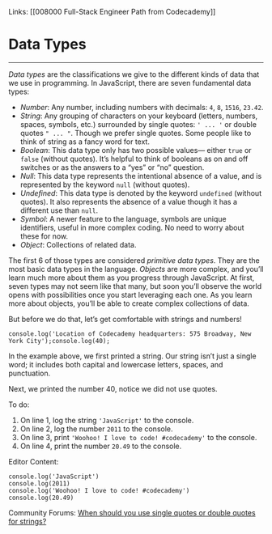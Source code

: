 Links:  [[008000 Full-Stack Engineer Path from Codecademy]]
# Data Types
---
_Data types_ are the classifications we give to the different kinds of data that we use in programming. In JavaScript, there are seven fundamental data types:

-   _Number_: Any number, including numbers with decimals: `4`, `8`, `1516`, `23.42`.
-   _String_: Any grouping of characters on your keyboard (letters, numbers, spaces, symbols, etc.) surrounded by single quotes: `' ... '` or double quotes `" ... "`. Though we prefer single quotes. Some people like to think of string as a fancy word for text.
-   _Boolean_: This data type only has two possible values— either `true` or `false` (without quotes). It’s helpful to think of booleans as on and off switches or as the answers to a “yes” or “no” question.
-   _Null_: This data type represents the intentional absence of a value, and is represented by the keyword `null` (without quotes).
-   _Undefined_: This data type is denoted by the keyword `undefined` (without quotes). It also represents the absence of a value though it has a different use than `null`.
-   _Symbol_: A newer feature to the language, symbols are unique identifiers, useful in more complex coding. No need to worry about these for now.
-   _Object_: Collections of related data.

The first 6 of those types are considered _primitive data types_. They are the most basic data types in the language. _Objects_ are more complex, and you’ll learn much more about them as you progress through JavaScript. At first, seven types may not seem like that many, but soon you’ll observe the world opens with possibilities once you start leveraging each one. As you learn more about objects, you’ll be able to create complex collections of data.

But before we do that, let’s get comfortable with strings and numbers!

	console.log('Location of Codecademy headquarters: 575 Broadway, New York City');console.log(40);

In the example above, we first printed a string. Our string isn’t just a single word; it includes both capital and lowercase letters, spaces, and punctuation.

Next, we printed the number 40, notice we did not use quotes.

To do:
1. On line 1, log the string `'JavaScript'` to the console.
2. On line 2, log the number `2011` to the console.
3. On line 3, print `'Woohoo! I love to code! #codecademy'` to the console.
4. On line 4, print the number `20.49` to the console.

Editor Content:

	console.log('JavaScript')
	console.log(2011)
	console.log('Woohoo! I love to code! #codecademy')
	console.log(20.49)

Community Forums:
[When should you use single quotes or double quotes for strings?](https://discuss.codecademy.com/t/when-should-you-use-single-quotes-or-double-quotes-for-strings/489264)